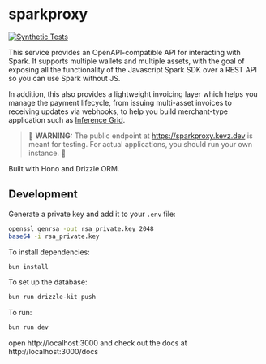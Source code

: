 # sparkproxy

[![Synthetic Tests](https://github.com/k15z/sparkproxy/actions/workflows/synthetic.yml/badge.svg)](https://github.com/k15z/sparkproxy/actions/workflows/synthetic.yml)

This service provides an OpenAPI-compatible API for interacting with Spark. It supports multiple 
wallets and multiple assets, with the goal of exposing all the functionality of the Javascript 
Spark SDK over a REST API so you can use Spark without JS.

In addition, this also provides a lightweight invoicing layer which helps you manage the payment
lifecycle, from issuing multi-asset invoices to receiving updates via webhooks, to help you build
merchant-type application such as [Inference Grid](https://inferencegrid.ai/).

> 🚨 **WARNING:** The public endpoint at https://sparkproxy.kevz.dev is meant for testing. For actual 
> applications, you should run your own instance. 🚨

Built with Hono and Drizzle ORM.

## Development

Generate a private key and add it to your `.env` file:

```sh
openssl genrsa -out rsa_private.key 2048
base64 -i rsa_private.key
```

To install dependencies:

```sh
bun install
```

To set up the database:

```sh
bun run drizzle-kit push
```

To run:

```sh
bun run dev
```

open http://localhost:3000 and check out the docs at http://localhost:3000/docs
